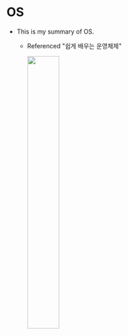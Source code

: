 # OS

* This is my summary of OS.
  + Referenced "쉽게 배우는 운영체제"
  
    <img src = "https://www.hanbit.co.kr/data/books/B5471691739_l.jpg" width="40%">

